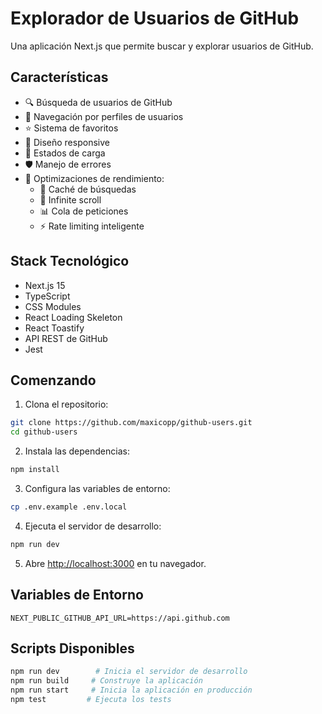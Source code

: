 # Explorador de Usuarios de GitHub

Una aplicación Next.js que permite buscar y explorar usuarios de GitHub.

## Características

- 🔍 Búsqueda de usuarios de GitHub
- 👥 Navegación por perfiles de usuarios
- ⭐ Sistema de favoritos
- 📱 Diseño responsive
- 💫 Estados de carga
- 🛡️ Manejo de errores
- 🚀 Optimizaciones de rendimiento:
  - 💾 Caché de búsquedas
  - 🔄 Infinite scroll
  - 📊 Cola de peticiones
  - ⚡ Rate limiting inteligente

## Stack Tecnológico

- Next.js 15
- TypeScript
- CSS Modules
- React Loading Skeleton
- React Toastify
- API REST de GitHub
- Jest

## Comenzando

1. Clona el repositorio:
```bash
git clone https://github.com/maxicopp/github-users.git
cd github-users
```

2. Instala las dependencias:
```bash
npm install
```

3. Configura las variables de entorno:
```bash
cp .env.example .env.local
```

4. Ejecuta el servidor de desarrollo:
```bash
npm run dev
```

5. Abre [http://localhost:3000](http://localhost:3000) en tu navegador.

## Variables de Entorno

```env
NEXT_PUBLIC_GITHUB_API_URL=https://api.github.com
```

## Scripts Disponibles

```bash
npm run dev        # Inicia el servidor de desarrollo
npm run build     # Construye la aplicación
npm run start     # Inicia la aplicación en producción
npm test         # Ejecuta los tests
```

